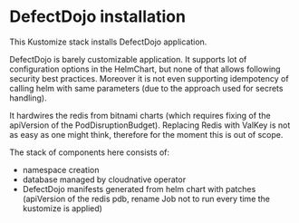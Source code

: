 # DefectDojo installation

This Kustomize stack installs DefectDojo application.

DefectDojo is barely customizable application. It supports lot of configuration
options in the HelmChart, but none of that allows following security best
practices. Moreover it is not even supporting idempotency of calling helm with
same parameters (due to the approach used for secrets handling).

It hardwires the redis from bitnami charts (which requires fixing of the
apiVersion of the PodDisruptionBudget). Replacing Redis with ValKey is not as
easy as one might think, therefore for the moment this is out of scope.

The stack of components here consists of:

  - namespace creation
  - database managed by cloudnative operator
  - DefectDojo manifests generated from helm chart with patches (apiVersion of
    the redis pdb, rename Job not to run every time the kustomize is applied)
